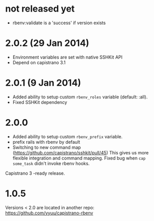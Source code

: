 # not released yet

* rbenv:validate is a 'success' if version exists

# 2.0.2 (29 Jan 2014)

* Environment variables are set with native SSHKit API
* Depend on capistrano 3.1

# 2.0.1 (9 Jan 2014)

* Added ability to setup custom `rbenv_roles` variable (default: :all).
* Fixed SSHKit dependency

# 2.0.0

* Added ability to setup custom `rbenv_prefix` variable.
* prefix rails with rbenv by default
* Switching to new command map (https://github.com/capistrano/sshkit/pull/45)
  This gives us more flexible integration and command mapping.
  Fixed bug when `cap some_task` didn't invoke rbenv hooks.

Capistrano 3 -ready release.

# 1.0.5

Versions < 2.0 are located in another repo: https://github.com/yyuu/capistrano-rbenv
